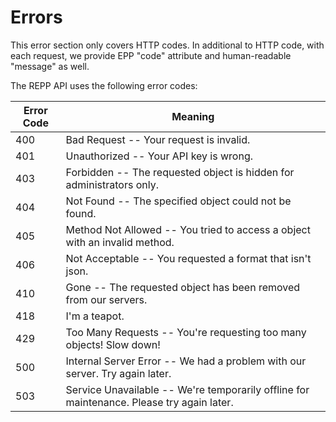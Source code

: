 # Errors

<aside class="notice">
This error section only covers HTTP codes. In additional to HTTP code, with each request, we provide EPP "code" attribute and human-readable "message" as well.
</aside>

The REPP API uses the following error codes:


Error Code | Meaning
---------- | -------
400 | Bad Request -- Your request is invalid.
401 | Unauthorized -- Your API key is wrong.
403 | Forbidden -- The requested object is hidden for administrators only.
404 | Not Found -- The specified object could not be found.
405 | Method Not Allowed -- You tried to access a object with an invalid method.
406 | Not Acceptable -- You requested a format that isn't json.
410 | Gone -- The requested object has been removed from our servers.
418 | I'm a teapot.
429 | Too Many Requests -- You're requesting too many objects! Slow down!
500 | Internal Server Error -- We had a problem with our server. Try again later.
503 | Service Unavailable -- We're temporarily offline for maintenance. Please try again later.
